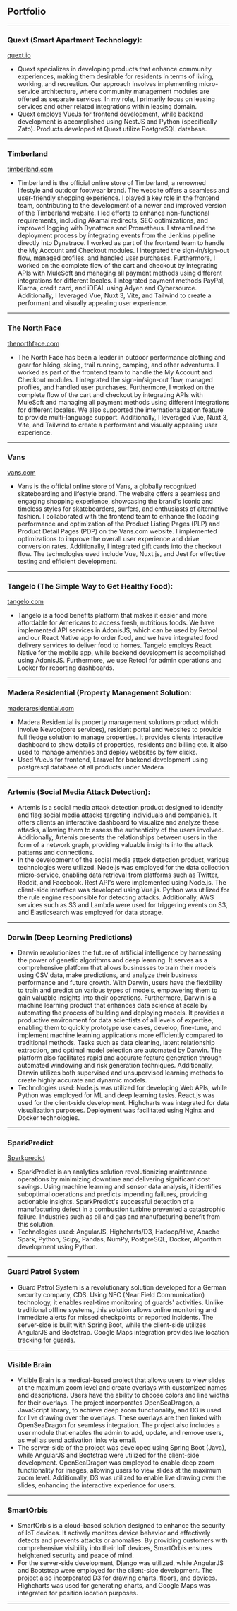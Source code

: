 ## Portfolio

---
### Quext (Smart Apartment Technology):
[quext.io](https://quext.io/)
- Quext specializes in developing products that enhance community experiences, making them desirable for residents in terms of living, working, and recreation. Our approach involves implementing micro-service architecture, where community management modules are offered as separate services. In my role, I primarily focus on leasing services and other related integrations within leasing domain.
- Quext employs VueJs for frontend development, while backend development is accomplished using NestJS and Python (specifically Zato). Products developed at Quext utilize PostgreSQL database.

---
### Timberland
[timberland.com](https://timberland.com)
- Timberland is the official online store of Timberland, a renowned lifestyle and outdoor footwear brand. The website offers a seamless and user-friendly shopping experience. I played a key role in the frontend team, contributing to the development of a newer and improved version of the Timberland website. I led efforts to enhance non-functional requirements, including Akamai redirects, SEO optimizations, and improved logging with Dynatrace and Prometheus. I streamlined the deployment process by integrating events from the Jenkins pipeline directly into Dynatrace. I worked as part of the frontend team to handle the My Account and Checkout modules. I integrated the sign-in/sign-out flow, managed profiles, and handled user purchases. Furthermore, I worked on the complete flow of the cart and checkout by integrating APIs with MuleSoft and managing all payment methods using different integrations for different locales. I integrated payment methods PayPal, Klarna, credit card, and iDEAL using Adyen and Cybersource. Additionally, I leveraged Vue, Nuxt 3, Vite, and Tailwind to create a performant and visually appealing user experience.

---
### The North Face
[thenorthface.com](https://thenorthface.com)
- The North Face has been a leader in outdoor performance clothing and gear for hiking, skiing, trail running, camping, and other adventures. I worked as part of the frontend team to handle the My Account and Checkout modules. I integrated the sign-in/sign-out flow, managed profiles, and handled user purchases. Furthermore, I worked on the complete flow of the cart and checkout by integrating APIs with MuleSoft and managing all payment methods using different integrations for different locales. We also supported the internationalization feature to provide multi-language support. Additionally, I leveraged Vue, Nuxt 3, Vite, and Tailwind to create a performant and visually appealing user experience.

---
### Vans
[vans.com](https://vans.com)
- Vans is the official online store of Vans, a globally recognized skateboarding and lifestyle brand. The website offers a seamless and engaging shopping experience, showcasing the brand's iconic and timeless styles for skateboarders, surfers, and enthusiasts of alternative fashion. I collaborated with the frontend team to enhance the loading performance and optimization of the Product Listing Pages (PLP) and Product Detail Pages (PDP) on the Vans.com website. I implemented optimizations to improve the overall user experience and drive conversion rates. Additionally, I integrated gift cards into the checkout flow. The technologies used include Vue, Nuxt.js, and Jest for effective testing and efficient development.

---
### Tangelo (The Simple Way to Get Healthy Food):
[tangelo.com](https://jointangelo.com/)
- Tangelo is a food benefits platform that makes it easier and more affordable for Americans to access fresh, nutritious foods. We have implemented API services in AdonisJS, which can be used by Retool and our React Native app to order food, and we have integrated food delivery services to deliver food to homes. Tangelo employs React Native for the mobile app, while backend development is accomplished using AdonisJS. Furthermore, we use Retool for admin operations and Looker for reporting dashboards.

---
### Madera Residential (Property Management Solution: 
[maderaresidential.com](https://newco.maderaresidential.com/)
- Madera Residential is property management solutions product which involve Newco(core services), resident portal and websites to provide full fledge solution to manage properties. It provides clients interactive dashboard to show details of properties, residents and billing etc. It also used to manage amenities and deploy websites by few clicks.
- Used VueJs for frontend, Laravel for backend development using postgresql database of all products under Madera

---
### Artemis (Social Media Attack Detection):
- Artemis is a social media attack detection product designed to identify and flag social media attacks targeting individuals and companies. It offers clients an interactive dashboard to visualize and analyze these attacks, allowing them to assess the authenticity of the users involved. Additionally, Artemis presents the relationships between users in the form of a network graph, providing valuable insights into the attack patterns and connections.
- In the development of the social media attack detection product, various technologies were utilized. Node.js was employed for the data collection micro-service, enabling data retrieval from platforms such as Twitter, Reddit, and Facebook. Rest API's were implemented using Node.js. The client-side interface was developed using Vue.js. Python was utilized for the rule engine responsible for detecting attacks. Additionally, AWS services such as S3 and Lambda were used for triggering events on S3, and Elasticsearch was employed for data storage.

---
### Darwin (Deep Learning Predictions)
- Darwin revolutionizes the future of artificial intelligence by harnessing the power of genetic algorithms and deep learning. It serves as a comprehensive platform that allows businesses to train their models using CSV data, make predictions, and analyze their business performance and future growth. With Darwin, users have the flexibility to train and predict on various types of models, empowering them to gain valuable insights into their operations. Furthermore, Darwin is a machine learning product that enhances data science at scale by automating the process of building and deploying models. It provides a productive environment for data scientists of all levels of expertise, enabling them to quickly prototype use cases, develop, fine-tune, and implement machine learning applications more efficiently compared to traditional methods. Tasks such as data cleaning, latent relationship extraction, and optimal model selection are automated by Darwin. The platform also facilitates rapid and accurate feature generation through automated windowing and risk generation techniques. Additionally, Darwin utilizes both supervised and unsupervised learning methods to create highly accurate and dynamic models.
- Technologies used: Node.js was utilized for developing Web APIs, while Python was employed for ML and deep learning tasks. React.js was used for the client-side development. Highcharts was integrated for data visualization purposes. Deployment was facilitated using Nginx and Docker technologies.

---
### SparkPredict
[Sparkpredict](https://www.sparkcognition.com/products/industrial-ai-suite/oil-gas/)
- SparkPredict is an analytics solution revolutionizing maintenance operations by minimizing downtime and delivering significant cost savings. Using machine learning and sensor data analysis, it identifies suboptimal operations and predicts impending failures, providing actionable insights. SparkPredict's successful detection of a manufacturing defect in a combustion turbine prevented a catastrophic failure. Industries such as oil and gas and manufacturing benefit from this solution.
- Technologies used: AngularJS, Highcharts/D3, Hadoop/Hive, Apache Spark, Python, Scipy, Pandas, NumPy, PostgreSQL, Docker, Algorithm development using Python.

---
### Guard Patrol System
- Guard Patrol System is a revolutionary solution developed for a German security company, CDS. Using NFC (Near Field Communication) technology, it enables real-time monitoring of guards' activities. Unlike traditional offline systems, this solution allows online monitoring and immediate alerts for missed checkpoints or reported incidents. The server-side is built with Spring Boot, while the client-side utilizes AngularJS and Bootstrap. Google Maps integration provides live location tracking for guards.

---
### Visible Brain
- Visible Brain is a medical-based project that allows users to view slides at the maximum zoom level and create overlays with customized names and descriptions. Users have the ability to choose colors and line widths for their overlays. The project incorporates OpenSeaDragon, a JavaScript library, to achieve deep zoom functionality, and D3 is used for live drawing over the overlays. These overlays are then linked with OpenSeaDragon for seamless integration. The project also includes a user module that enables the admin to add, update, and remove users, as well as send activation links via email.
- The server-side of the project was developed using Spring Boot (Java), while AngularJS and Bootstrap were utilized for the client-side development. OpenSeaDragon was employed to enable deep zoom functionality for images, allowing users to view slides at the maximum zoom level. Additionally, D3 was utilized to enable live drawing over the slides, enhancing the interactive experience for users.

---
### SmartOrbis
- SmartOrbis is a cloud-based solution designed to enhance the security of IoT devices. It actively monitors device behavior and effectively detects and prevents attacks or anomalies. By providing customers with comprehensive visibility into their IoT devices, SmartOrbis ensures heightened security and peace of mind.
-   For the server-side development, Django was utilized, while AngularJS and Bootstrap were employed for the client-side development. The project also incorporated D3 for drawing charts, floors, and devices. Highcharts was used for generating charts, and Google Maps was integrated for position location purposes.

---